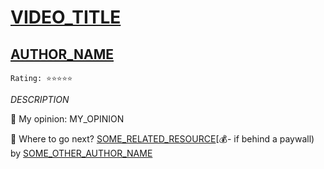 # [VIDEO_TITLE](https://www.VIDEO_LINK.com)
## [AUTHOR_NAME](https://www.AUTHOR_LINK.com)

`Rating: ⭐️⭐️⭐️⭐️⭐️`

_DESCRIPTION_

💭 My opinion: MY_OPINION

🔦 Where to go next? [SOME_RELATED_RESOURCE](https://www.RESOURCE_LINK.com)[💰- if behind a paywall) by [SOME_OTHER_AUTHOR_NAME](https://www.SOME_OTHER_AUTHOR_LINK.com)
